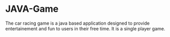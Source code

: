 # JAVA-Game
The car racing game is a java based application designed to provide entertainement and fun to users in their free time. It is a single player game.
